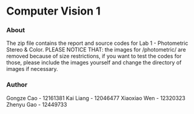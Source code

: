 # Computer Vision 1

### About
The zip file contains the report and source codes for Lab 1 - Photometric Stereo & Color.
PLEASE NOTICE THAT: the images for /photometric/ are removed because of size restrictions,
if you want to test the codes for those, please include the images yourself and change the
directory of images if necessary.

### Author
Gongze Cao - 12161381
Kai Liang - 12046477
Xiaoxiao Wen - 12320323
Zhenyu Gao - 12449733

